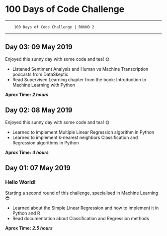 # 100 Days of Code Challenge

----------------------------------------------
        100 Days of Code Challenge | ROUND 2        
----------------------------------------------

## Day 03: 09 May 2019

Enjoyed this sunny day with some code and tea! 🌞

- Listened Sentiment Analysis and Human vs Machine Transcription podcasts from DataSkeptic
- Read Supervised Learning chapter from the book: Introduction to Machine Learning with Python

**Aprox Time:** ***2 hours***

## Day 02: 08 May 2019

Enjoyed this sunny day with some code and tea! 🌞

- Learned to implement Multiple Linear Regression algorithm in Python  
- Learned to implement k-nearest neighbors Classification and Regression algorithms in Python

**Aprox Time:** ***4 hours***

## Day 01: 07 May 2019

### Hello World!  

Starting a second round of this challenge, specialised in Machine Learning 😎

- Learned about the Simple Linear Regression and how to implement it in Python and R  
- Read documentation about Classification and Regression methods

**Aprox Time:** ***2.5 hours***
